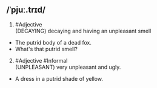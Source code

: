 ## /ˈpjuː.trɪd/ 
1. #Adjective  
(DECAYING)
decaying and having an unpleasant smell

- The putrid body of a dead fox.
- What's that putrid smell?

2. #Adjective #Informal  
(UNPLEASANT)
very unpleasant and ugly.

- A dress in a putrid shade of yellow.